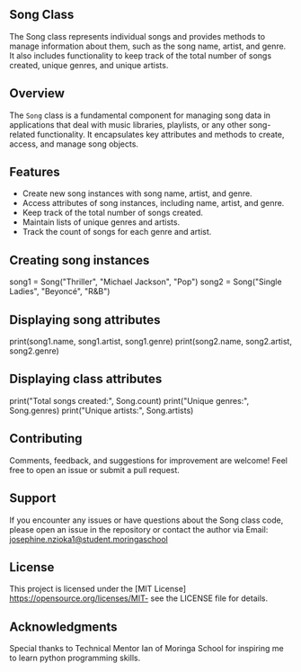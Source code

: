 ## Song Class

The Song class represents individual songs and provides methods to manage information about them, such as the song name, artist, and genre. It also includes functionality to keep track of the total number of songs created, unique genres, and unique artists.

## Overview

The `Song` class is a fundamental component for managing song data in applications that deal with music libraries, playlists, or any other song-related functionality. It encapsulates key attributes and methods to create, access, and manage song objects.

## Features

- Create new song instances with song name, artist, and genre.
- Access attributes of song instances, including name, artist, and genre.
- Keep track of the total number of songs created.
- Maintain lists of unique genres and artists.
- Track the count of songs for each genre and artist.

## Creating song instances
song1 = Song("Thriller", "Michael Jackson", "Pop")
song2 = Song("Single Ladies", "Beyoncé", "R&B")

## Displaying song attributes
print(song1.name, song1.artist, song1.genre)
print(song2.name, song2.artist, song2.genre)

## Displaying class attributes
print("Total songs created:", Song.count)
print("Unique genres:", Song.genres)
print("Unique artists:", Song.artists)

## Contributing
Comments, feedback, and suggestions for improvement are welcome! Feel free to open an issue or submit a pull request.

## Support
If you encounter any issues or have questions about the Song class code, please open an issue in the repository or contact the author via 
Email: josephine.nzioka1@student.moringaschool

## License
This project is licensed under the [MIT License] https://opensource.org/licenses/MIT- see the LICENSE file for details.

## Acknowledgments
Special thanks to Technical Mentor Ian of Moringa School for inspiring me to learn python programming skills.
